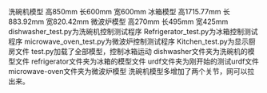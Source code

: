 洗碗机模型  高850mm 长600mm 宽600mm
冰箱模型    高1715.77mm 长883.92mm 宽820.42mm
微波炉模型  高270mm 长495mm 宽425mm
dishwasher_test.py为洗碗机控制测试程序
Refrigerator_test.py为冰箱控制测试程序
microwave_oven_test.py为微波炉控制测试程序
Kitchen_test.py为显示厨房文件
test.py加载了全部模型，控制冰箱运动
dishwasher文件夹为洗碗机的模型文件
refrigerator文件夹为冰箱的模型文件
urdf文件夹为刚开始的测试urdf文件
microwave-oven文件夹为微波炉模型
洗碗机模型多增加了两个关节，网可以拉出来。


